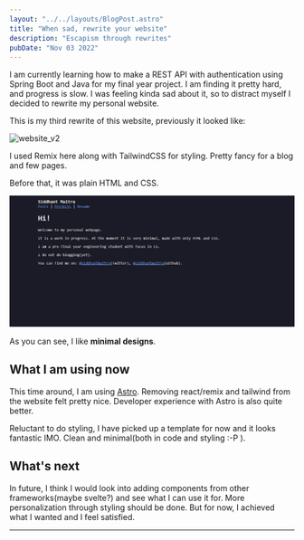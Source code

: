 ```yaml
---
layout: "../../layouts/BlogPost.astro"
title: "When sad, rewrite your website"
description: "Escapism through rewrites"
pubDate: "Nov 03 2022"
---
```


I am currently learning how to make a REST API with authentication using Spring Boot and Java for my final year project. I am finding it pretty hard, and progress is slow. I was feeling kinda sad about it, so to distract myself I decided to rewrite my personal website. 

This is my third rewrite of this website, previously it looked like: 

![website_v2](/website_remix_landing.png)

I used Remix here along with TailwindCSS for styling. Pretty fancy for a blog and few pages.

Before that, it was plain HTML and CSS.

![website_v1](/public/website_v1.png)

As you can see, I like __minimal designs__. 

## What I am using now
This time around, I am using [Astro](https://astro.build). Removing react/remix and tailwind from the website felt pretty nice. Developer experience with Astro is also quite better. 

Reluctant to do styling, I have picked up a template for now and it looks fantastic IMO. Clean and minimal(both in code and styling :-P ).

## What's next

In future, I think I would look into adding components from other frameworks(maybe svelte?) and see what I can use it for. More personalization through styling should be done. But for now, I achieved what I wanted and I feel satisfied. 

---


